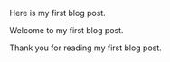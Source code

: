 Here is my first blog post.

Welcome to my first blog post.

Thank you for reading my first blog post.
